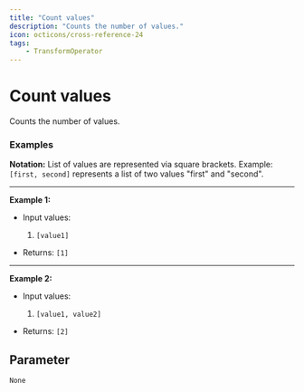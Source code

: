 ```yaml
---
title: "Count values"
description: "Counts the number of values."
icon: octicons/cross-reference-24
tags: 
    - TransformOperator
---
```

# Count values
<!-- This file was generated - DO NOT CHANGE IT MANUALLY -->



Counts the number of values.

### Examples

**Notation:** List of values are represented via square brackets. Example: `[first, second]` represents a list of two values "first" and "second".

---
**Example 1:**

* Input values:
    1. `[value1]`

* Returns: `[1]`


---
**Example 2:**

* Input values:
    1. `[value1, value2]`

* Returns: `[2]`




## Parameter

`None`